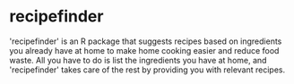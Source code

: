 
# recipefinder

<!-- badges: start -->
<!-- badges: end -->

'recipefinder' is an R package that suggests recipes based on ingredients you already have at home to make home cooking easier and reduce food waste. 
All you have to do is list the ingredients you have at home, and 'recipefinder' takes care of the rest by providing you with relevant recipes. 




